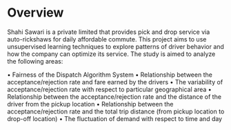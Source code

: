 # Overview
Shahi Sawari is a private limited that provides pick and drop service via auto-rickshaws for daily affordable commute. This project aims to use unsupervised learning techniques to explore patterns of driver behavior and how the company can optimize its service. The study is aimed to analyze the following areas:  

•	Fairness of the Dispatch Algorithm System
•	Relationship between the acceptance/rejection rate and fare earned by the drivers
•	The variability of acceptance/rejection rate with respect to particular geographical area
•	Relationship between the acceptance/rejection rate and the distance of the driver from the pickup location
•	Relationship between the acceptance/rejection rate and the total trip distance (from pickup location to drop-off location)
•	The fluctuation of demand with respect to time and day 

